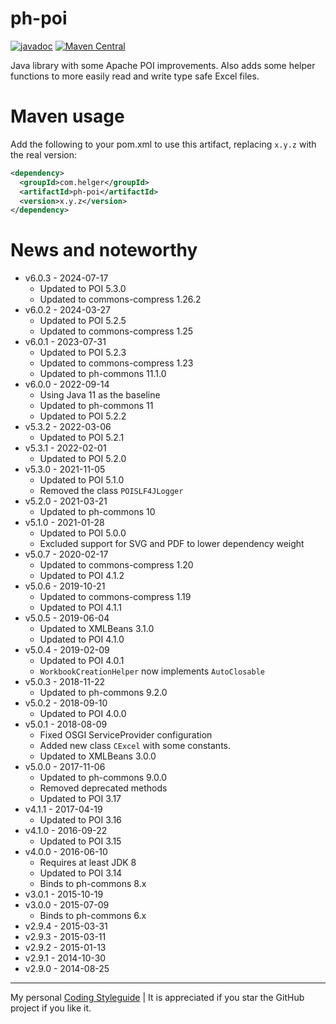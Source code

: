 # ph-poi

[![javadoc](https://javadoc.io/badge2/com.helger/ph-poi/javadoc.svg)](https://javadoc.io/doc/com.helger/ph-poi)
[![Maven Central](https://maven-badges.herokuapp.com/maven-central/com.helger/ph-poi/badge.svg)](https://maven-badges.herokuapp.com/maven-central/com.helger/ph-poi) 

Java library with some Apache POI improvements. Also adds some helper functions to more easily read and write type safe Excel files.

# Maven usage

Add the following to your pom.xml to use this artifact, replacing `x.y.z` with the real version:

```xml
<dependency>
  <groupId>com.helger</groupId>
  <artifactId>ph-poi</artifactId>
  <version>x.y.z</version>
</dependency>
```

# News and noteworthy

* v6.0.3 - 2024-07-17
    * Updated to POI 5.3.0
    * Updated to commons-compress 1.26.2
* v6.0.2 - 2024-03-27
    * Updated to POI 5.2.5
    * Updated to commons-compress 1.25
* v6.0.1 - 2023-07-31
    * Updated to POI 5.2.3
    * Updated to commons-compress 1.23
    * Updated to ph-commons 11.1.0
* v6.0.0 - 2022-09-14
    * Using Java 11 as the baseline
    * Updated to ph-commons 11
    * Updated to POI 5.2.2
* v5.3.2 - 2022-03-06
    * Updated to POI 5.2.1
* v5.3.1 - 2022-02-01
    * Updated to POI 5.2.0
* v5.3.0 - 2021-11-05
    * Updated to POI 5.1.0
    * Removed the class `POISLF4JLogger`
* v5.2.0 - 2021-03-21
    * Updated to ph-commons 10
* v5.1.0 - 2021-01-28
    * Updated to POI 5.0.0
    * Excluded support for SVG and PDF to lower dependency weight
* v5.0.7 - 2020-02-17
    * Updated to commons-compress 1.20
    * Updated to POI 4.1.2
* v5.0.6 - 2019-10-21
    * Updated to commons-compress 1.19
    * Updated to POI 4.1.1
* v5.0.5 - 2019-06-04
    * Updated to XMLBeans 3.1.0
    * Updated to POI 4.1.0
* v5.0.4 - 2019-02-09
    * Updated to POI 4.0.1
    * `WorkbookCreationHelper` now implements `AutoClosable`
* v5.0.3 - 2018-11-22
    * Updated to ph-commons 9.2.0
* v5.0.2 - 2018-09-10
    * Updated to POI 4.0.0
* v5.0.1 - 2018-08-09
    * Fixed OSGI ServiceProvider configuration
    * Added new class `CExcel` with some constants.
    * Updated to XMLBeans 3.0.0
* v5.0.0 - 2017-11-06
    * Updated to ph-commons 9.0.0
    * Removed deprecated methods
    * Updated to POI 3.17
* v4.1.1 - 2017-04-19
    * Updated to POI 3.16
* v4.1.0 - 2016-09-22
    * Updated to POI 3.15
* v4.0.0 - 2016-06-10
    * Requires at least JDK 8
    * Updated to POI 3.14
    * Binds to ph-commons 8.x
* v3.0.1 - 2015-10-19
* v3.0.0 - 2015-07-09
    * Binds to ph-commons 6.x
* v2.9.4 - 2015-03-31
* v2.9.3 - 2015-03-11
* v2.9.2 - 2015-01-13
* v2.9.1 - 2014-10-30
* v2.9.0 - 2014-08-25   

---

My personal [Coding Styleguide](https://github.com/phax/meta/blob/master/CodingStyleguide.md) |
It is appreciated if you star the GitHub project if you like it.